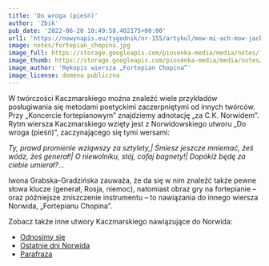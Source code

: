 ```yaml
---
title: 'Do wroga (pieśń)'
author: 'Zbik'
pub_date: '2022-06-20 10:49:58.402175+00:00'
url1: 'https://nowynapis.eu/tygodnik/nr-155/artykul/mow-mi-ach-mow-jacka-kaczmarskiego-wyrazanie-emocji-cudzym-glosem'
image: notes/fortepian_chopina.jpg
image_full: https://storage.googleapis.com/piosenka-media/media/notes/fortepian_chopina.jpg
image_thumb: https://storage.googleapis.com/piosenka-media/media/notes/fortepian_chopina.jpg.0x300_q85_upscale.jpg
image_author: 'Rękopis wiersza „Fortepian Chopina”'
image_license: domena publiczna
---
```


W twórczości Kaczmarskiego można znaleźć wiele przykładów posługiwania się metodami poetyckimi zaczerpniętymi od innych twórców. Przy „Koncercie fortepianowym” znajdziemy adnotację „za C.K. Norwidem”. Rytm wiersza Kaczmarskiego wzięty jest z Norwidowskiego utworu „Do wroga \(pieśń\)”, zaczynającego się tymi wersami:

_Ty, prawd promienie wziąwszy za sztylety,|_
_Śmiesz jeszcze mniemać, żeś wódz, żeś generał!|_
_O niewolniku, stój, cofaj bagnety!|_
_Dopókiż będę za ciebie umierał?..._

Iwona Grabska\-Gradzińska zauważa, że da się w nim znaleźć także pewne słowa klucze \(generał, Rosja, niemoc\), natomiast obraz gry na fortepianie – oraz późniejsze zniszczenie instrumentu – to nawiązania do innego wiersza Norwida, „Fortepianu Chopina”.

Zobacz także inne utwory Kaczmarskiego nawiązujące do Norwida:

- [Odnosimy się](https://www.piosenkaztekstem.pl/opracowanie/jacek\-kaczmarski\-odnosimy\-sie/)
 - [Ostatnie dni Norwida](https://www.piosenkaztekstem.pl/opracowanie/jacek\-kaczmarski\-ostatnie\-dni\-norwida/)
 - [Parafraza](https://www.piosenkaztekstem.pl/opracowanie/jacek\-kaczmarski\-parafraza/)